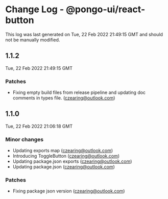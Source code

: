 # Change Log - @pongo-ui/react-button

This log was last generated on Tue, 22 Feb 2022 21:49:15 GMT and should not be manually modified.

<!-- Start content -->

## 1.1.2

Tue, 22 Feb 2022 21:49:15 GMT

### Patches

- Fixing empty build files from release pipeline and updating doc comments in types file. (czearing@outlook.com)

## 1.1.0

Tue, 22 Feb 2022 21:06:18 GMT

### Minor changes

- Updating exports map (czearing@outlook.com)
- Introducing ToggleButton (czearing@outlook.com)
- Updating package.json exports (czearing@outlook.com)
- Updating package.json (czearing@outlook.com)

### Patches

- Fixing package json version (czearing@outlook.com)
